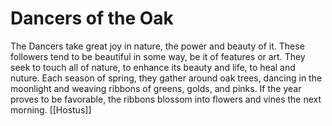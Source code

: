 # Dancers of the Oak


The Dancers take great joy in nature, the power and beauty of it. These followers tend to be beautiful in some way, be it of features or art. They seek to touch all of nature, to enhance its beauty and life, to heal and nuture. Each season of spring, they gather around oak trees, dancing in the moonlight and weaving ribbons of greens, golds, and pinks. If the year proves to be favorable, the ribbons blossom into flowers and vines the next morning.
[[Hostus]]
